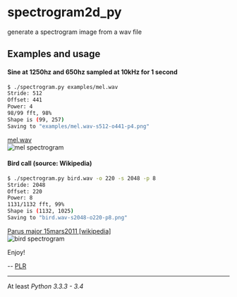 # spectrogram2d_py

generate a spectrogram image from a wav file

## Examples and usage

#### Sine at 1250hz and 650hz sampled at 10kHz for 1 second

```bash
$ ./spectrogram.py examples/mel.wav
Stride: 512
Offset: 441
Power: 4
98/99 fft, 98%
Shape is (99, 257)
Saving to "examples/mel.wav-s512-o441-p4.png"
```

[mel.wav](https://raw.github.com/plredmond/spectrogrampy/master/examples/mel.wav)  
![mel spectrogram](https://raw.github.com/plredmond/spectrogrampy/master/examples/mel.wav-s512-o441-p4.png)

#### Bird call (source: Wikipedia)

```bash
$ ./spectrogram.py bird.wav -o 220 -s 2048 -p 8
Stride: 2048
Offset: 220
Power: 8
1131/1132 fft, 99%
Shape is (1132, 1025)
Saving to "bird.wav-s2048-o220-p8.png"
```

[Parus major 15mars2011 [wikipedia]](http://en.wikipedia.org/wiki/File:Parus_major_15mars2011.ogg)  
![bird spectrogram](https://raw.github.com/plredmond/spectrogrampy/master/examples/bird.wav-s2048-o220-p8.png)

Enjoy!

-- [PLR](http://f06mote.com)

---

At least *Python 3.3.3 - 3.4*

